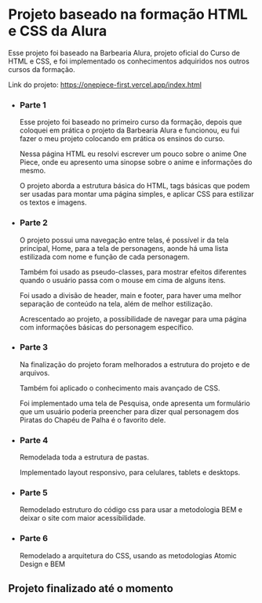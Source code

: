 # Projeto baseado na formação HTML e CSS da Alura

  Esse projeto foi baseado na Barbearia Alura, projeto oficial do Curso de HTML e CSS, e foi implementado os conhecimentos adquiridos nos outros cursos da formação.
  
  Link do projeto: https://onepiece-first.vercel.app/index.html

- ### Parte 1
     Esse projeto foi baseado no primeiro curso da formação, depois que coloquei em prática o projeto da Barbearia Alura e funcionou, eu fui fazer o meu projeto colocando em prática os ensinos do curso.
        
     Nessa página HTML eu resolvi escrever um pouco sobre o anime One Piece, onde eu apresento uma sinopse sobre o anime e informações do mesmo.
    
     O projeto aborda a estrutura básica do HTML, tags básicas que podem ser usadas para montar uma página simples, e aplicar CSS para estilizar os textos e imagens.
  
- ### Parte 2
     O projeto possui uma navegação entre telas, é possível ir da tela principal, Home, para a tela de personagens, aonde há uma lista estilizada com nome e função de cada personagem. 
    
     Também foi usado as pseudo-classes, para mostrar efeitos diferentes quando o usuário passa com o mouse em cima de alguns itens.
    
     Foi usado a divisão de header, main e footer, para haver uma melhor separação de conteúdo na tela, além de melhor estilização.
    
     Acrescentado ao projeto, a possibilidade de navegar para uma página com informações básicas do personagem específico.
      
- ### Parte 3
     Na finalização do projeto foram melhorados a estrutura do projeto e de arquivos. 
        
     Também foi aplicado o conhecimento mais avançado de CSS.
        
     Foi implementado uma tela de Pesquisa, onde apresenta um formulário que um usuário poderia preencher para dizer qual personagem dos Piratas do Chapéu de Palha é o favorito dele.
      
- ### Parte 4
     Remodelada toda a estrutura de pastas.
        
     Implementado layout responsivo, para celulares, tablets e desktops.
  
- ### Parte 5
     Remodelado estruturo do código css para usar a metodologia BEM e deixar o site com maior acessibilidade.

- ### Parte 6
     Remodelado a arquitetura do CSS, usando as metodologias Atomic Design e BEM
  
## **Projeto finalizado até o momento**
